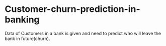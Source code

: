 # Customer-churn-prediction-in-banking
Data of Customers in a bank is given and need to predict who will leave the bank in future(churn).
